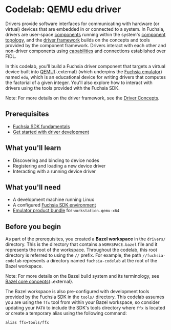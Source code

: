 # Codelab: QEMU edu driver

Drivers provide software interfaces for communicating with hardware (or virtual) devices that are
embedded in or connected to a system. In Fuchsia, drivers are user-space
[components][concepts-components] running within the system's
[component topology][concepts-component-topology], and the
[driver framework][concepts-driver-framework] builds on the concepts and tools provided by the
component framework. Drivers interact with each other and non-driver components using
[capabilities][concepts-capabilities] and connections established over FIDL.

In this codelab, you'll build a Fuchsia driver component that targets a virtual device built into
[QEMU][qemu]{:.external} (which underpins the [Fuchsia emulator][guide-fuchsia-emulator]) named
`edu`, which is an educational device for writing drivers that computes the factorial of a given
integer. You'll also explore how to interact with drivers using the tools provided with the
Fuchsia SDK.

Note: For more details on the driver framework, see the [Driver Concepts][concepts-drivers].

## Prerequisites

*   [Fuchsia SDK fundamentals][guide-fundamentals]
*   [Get started with driver development][driver-get-started]

## What you'll learn

*   Discovering and binding to device nodes
*   Registering and loading a new device driver
*   Interacting with a running device driver

## What you'll need

*   A development machine running Linux
*   A configured [Fuchsia SDK environment][driver-get-started]
*   [Emulator product bundle][driver-product-bundle]
    for `workstation.qemu-x64`

## Before you begin

As part of the prerequisites, you created a **Bazel workspace** in the `drivers/` directory.
This is the directory that contains a `WORKSPACE.bazel` file and it represents the root of the
workspace. Throughout the codelab, this root directory is referred to using the `//` prefix.
For example, the path `//fuchsia-codelab` represents a directory named `fuchsia-codelab` at the
root of the Bazel workspace.

Note: For more details on the Bazel build system and its terminology, see
[Bazel core concepts][bazel-concepts]{:.external}.

The Bazel workspace is also pre-configured with development tools provided by the Fuchsia SDK in
the `tools/` directory. This codelab assumes you are using the `ffx` tool from within your Bazel
workspace, so consider updating your `PATH` to include the SDK's tools directory where `ffx` is
located or create a temporary alias using the following command:

```posix-terminal
alias ffx=tools/ffx
```

<!-- Reference links -->

[bazel-concepts]: https://bazel.build/concepts/build-ref
[concepts-capabilities]: /docs/concepts/components/v2/capabilities/README.md
[concepts-component-topology]: /docs/concepts/components/v2/topology.md
[concepts-components]: /docs/concepts/components/v2/introduction.md
[concepts-driver-framework]: /docs/concepts/drivers/driver_framework.md
[concepts-drivers]: /docs/concepts/drivers/README.md
[driver-get-started]: /docs/get-started/sdk/get-started-with-driver.md
[driver-product-bundle]: /docs/get-started/sdk/get-started-with-driver.md#start-the-emulator
[guide-fuchsia-emulator]: /docs/development/sdk/ffx/start-the-fuchsia-emulator.md
[guide-fundamentals]: /docs/get-started/sdk/learn/README.md
[qemu]: https://www.qemu.org/
